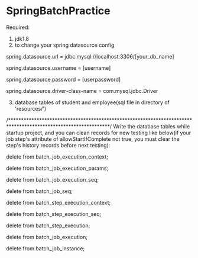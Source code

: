 # SpringBatchPractice
Required:
1. jdk1.8
2. to change your spring datasource config

  spring.datasource.url = jdbc:mysql://localhost:3306/[your_db_name]

  spring.datasource.username = [username]

  spring.datasource.password = [userpassword]

  spring.datasource.driver-class-name = com.mysql.jdbc.Driver

3. database tables of student and employee(sql file in directory of 'resources/')


/***************************************************************************************************************/
Write the database tables while startup project, and you can clean records for new testing like below(if your job step's attribute of allowStartIfComplete not true, you must clear the step's history records before next testing):

delete from batch_job_execution_context;

delete from batch_job_execution_params;

delete from batch_job_execution_seq; 

delete from batch_job_seq;

delete from batch_step_execution_context;

delete from batch_step_execution_seq;

delete from batch_step_execution;

delete from batch_job_execution;

delete from batch_job_instance; 
